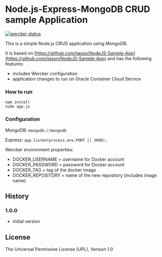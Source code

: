 # Node.js-Express-MongoDB CRUD sample Application

[![wercker status](https://app.wercker.com/status/fab35822b24d218999e5a7a265b04ee0/m/master "wercker status")](https://app.wercker.com/project/byKey/fab35822b24d218999e5a7a265b04ee0)


This is a simple Node.js CRUD application using MongoDB.

It is based on
[https://github.com/ijason/NodeJS-Sample-App](https://github.com/ijason/NodeJS-Sample-App) and has the following features:

+ includes Wercker configuration
+ application changes to run on Oracle Container Cloud Service

### How to run

	npm install
	node app.js

### Configuration

MongoDB: `mongodb://mongodb`

Express: `app.listen(process.env.PORT || 3000);`

Wercker environment properties:

+ DOCKER\_USERNAME = username for Docker account
+ DOCKER\_PASSWORD = password for Docker account
+ DOCKER\_TAG = tag of the docker image
+ DOCKER\_REPOSITORY = name of the new repository (includes image name)

## History

### 1.0.0

- Initial version

## License

The Universal Permissive License (UPL), Version 1.0


